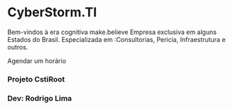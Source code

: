 # CyberStorm.TI

Bem-vindos à era cognitiva
make.believe
Empresa exclusiva em alguns Estados do Brasil. Especializada em :Consultorias, Pericia, Infraestrutura e outros.

Agendar um horário

### Projeto CstiRoot

### Dev: Rodrigo Lima



